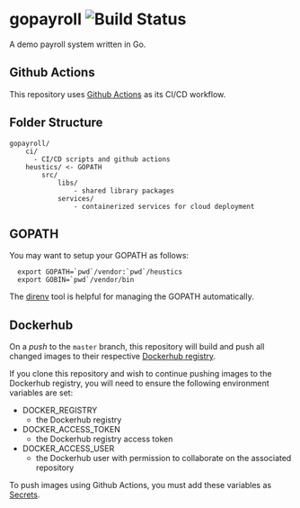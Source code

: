 # gopayroll ![Build Status](https://github.com/heusticalgos/gopayroll/workflows/Master%20Deploy/badge.svg)
A demo payroll system written in Go.

## Github Actions
This repository uses [Github Actions](https://github.com/features/actions) as its CI/CD workflow.

## Folder Structure
```
gopayroll/
    ci/
      - CI/CD scripts and github actions
    heustics/ <- GOPATH
        src/
            libs/
                - shared library packages
            services/
                - containerized services for cloud deployment
```

## GOPATH

You may want to setup your GOPATH as follows:

```
  export GOPATH=`pwd`/vendor:`pwd`/heustics
  export GOBIN=`pwd`/vendor/bin
```

The [direnv](https://github.com/direnv/direnv) tool is helpful for managing the GOPATH automatically.

## Dockerhub
On a _push_ to the `master` branch, this repository will build and push all changed images to their respective [Dockerhub registry](https://hub.docker.com/_/registry).

If you clone this repository and wish to continue pushing images to the Dockerhub registry, you will need to ensure the following environment variables are set:

- DOCKER_REGISTRY
  - the Dockerhub registry
- DOCKER_ACCESS_TOKEN
  - the Dockerhub registry access token
- DOCKER_ACCESS_USER
  - the Dockerhub user with permission to collaborate on the associated repository

To push images using Github Actions, you must add these variables as [Secrets](https://docs.github.com/en/actions/configuring-and-managing-workflows/creating-and-storing-encrypted-secrets).
